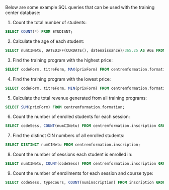 
Below are some example SQL queries that can be used with the training center database:

1. Count the total number of students:
```sql
SELECT COUNT(*) FROM ETUDIANT;
```

2. Calculate the age of each student:
```sql
SELECT numCINetu, DATEDIFF(CURDATE(), datenaissance)/365.25 AS AGE FROM centremformation.etudiant;
```

3. Find the training program with the highest price:
```sql
SELECT codeForm, titreForm, MAX(prixForm) FROM centremformation.formation;
```

4. Find the training program with the lowest price:
```sql
SELECT codeForm, titreForm, MIN(prixForm) FROM centremformation.formation;
```

5. Calculate the total revenue generated from all training programs:
```sql
SELECT SUM(prixForm) FROM centremformation.formation;
```

6. Count the number of enrolled students for each session:
```sql
SELECT codeSess, COUNT(numCINetu) FROM centremformation.inscription GROUP BY codeSess;
```

7. Find the distinct CIN numbers of all enrolled students:
```sql
SELECT DISTINCT numCINetu FROM centremformation.inscription;
```

8. Count the number of sessions each student is enrolled in:
```sql
SELECT numCINetu, COUNT(codeSess) FROM centremformation.inscription GROUP BY numCINetu;
```

9. Count the number of enrollments for each session and course type:
```sql
SELECT codeSess, typeCours, COUNT(numinscription) FROM inscription GROUP BY codeSess, typeCours;
```
